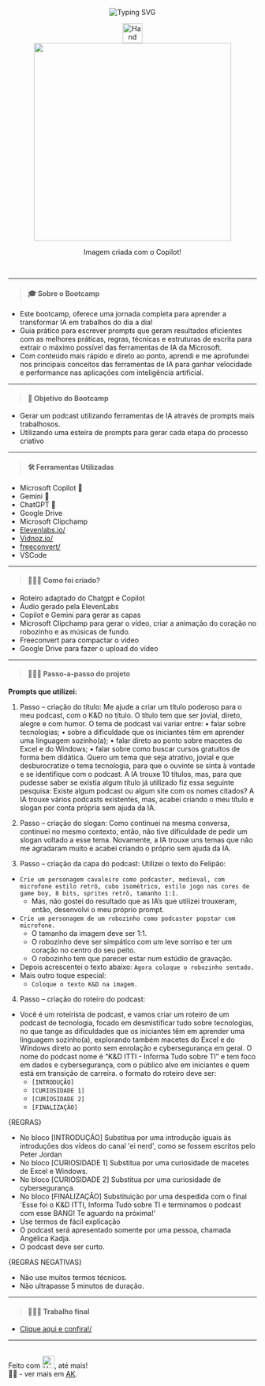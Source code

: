 <div align='center'>

![Typing SVG](<https://readme-typing-svg.herokuapp.com?font=Fira+Code&pause=1000&color=267A76&background=33FF3100&center=true&vCenter=true&width=920&lines=Bem-vindo+(a)+ao+meu+repositório+da+Microsoft+50+Anos+-+Prompts+Inteligentes!>)

<img src="https://raw.githubusercontent.com/Tarikul-Islam-Anik/Animated-Fluent-Emojis/master/Emojis/Smilies/Winking%20Face%20with%20Tongue.png" alt="Hand with Fingers Splayed Light Skin Tone" width="40" height="40" />

<br/>

<img width="400" align="center" src="../01-Microsoft-50-Anos-Prompts-Inteligentes/src/img/capa/copilot/copilot2.png">

Imagem criada com o Copilot!

<br/>

---

</div>

> #### 🎓 Sobre o Bootcamp

- Este bootcamp, oferece uma jornada completa para aprender a transformar IA em trabalhos do dia a dia!
- Guia prático para escrever prompts que geram resultados eficientes com as melhores práticas, regras, técnicas e estruturas de escrita para extrair o máximo possível das ferramentas de IA da Microsoft.
- Com conteúdo mais rápido e direto ao ponto, aprendi e me aprofundei nos principais conceitos das ferramentas de IA para ganhar velocidade e performance nas aplicações com inteligência artificial.

---

> #### 🎯 Objetivo do Bootcamp

- Gerar um podcast utilizando ferramentas de IA através de prompts mais trabalhosos.
- Utilizando uma esteira de prompts para gerar cada etapa do processo criativo

---

> #### 🛠️ Ferramentas Utilizadas

- Microsoft Copilot 🤖
- Gemini 🤖
- ChatGPT 🤖
- Google Drive
- Microsoft Clipchamp
- <a href="https://elevenlabs.io/">Elevenlabs.io/</a>
- <a href="https://aiapp-pt.vidnoz.com/">Vidnoz.io/</a>
- <a href="https://www.freeconvert.com">freeconvert/</a>
- VSCode

---

> #### 👩🏽‍🎨 Como foi criado?

- Roteiro adaptado do Chatgpt e Copilot
- Áudio gerado pela ElevenLabs
- Copilot e Gemini para gerar as capas
- Microsoft Clipchamp para gerar o vídeo, criar a animação do coração no robozinho e as músicas de fundo.
- Freeconvert para compactar o vídeo
- Google Drive para fazer o upload do vídeo

---

> #### 🚶🏽‍♀️ Passo-a-passo do projeto

<strong> Prompts que utilizei:</strong>

1. Passo – criação do título:
   Me ajude a criar um título poderoso para o meu podcast, com o K&D no título.
   O título tem que ser jovial, direto, alegre e com humor.
   O tema de podcast vai variar entre:
   • falar sobre tecnologias;
   • sobre a dificuldade que os iniciantes têm em aprender uma linguagem sozinho(a);
   • falar direto ao ponto sobre macetes do Excel e do Windows;
   • falar sobre como buscar cursos gratuitos de forma bem didática. Quero um tema que seja atrativo, jovial e que desburocratize o tema tecnologia, para que o ouvinte se sinta à vontade e se identifique com o podcast.
   A IA trouxe 10 títulos, mas, para que pudesse saber se existia algum título já utilizado fiz essa seguinte pesquisa:
   Existe algum podcast ou algum site com os nomes citados?
   A IA trouxe vários podcasts existentes, mas, acabei criando o meu título e slogan por conta própria sem ajuda da IA.

2. Passo – criação do slogan:
   Como continuei na mesma conversa, continuei no mesmo contexto, então, não tive dificuldade de pedir um slogan voltado a esse tema.
   Novamente, a IA trouxe uns temas que não me agradaram muito e acabei criando o próprio sem ajuda da IA.

3. Passo – criação da capa do podcast:
   Utilizei o texto do Felipão:

- `Crie um personagem cavaleiro como podcaster, medieval, com microfone estilo retrô, cubo isométrico, estilo jogo nas cores de game boy, 8 bits, sprites retrô, tamanho 1:1.`
  - Mas, não gostei do resultado que as IA’s que utilizei trouxeram, então, desenvolvi o meu próprio prompt.
- `Crie um personagem de um robozinho como podcaster popstar com microfone.`
  - O tamanho da imagem deve ser 1:1.
  - O robozinho deve ser simpático com um leve sorriso e ter um coração no centro do seu peito.
  - O robozinho tem que parecer estar num estúdio de gravação.
- Depois acrescentei o texto abaixo:
  `Agora coloque o robozinho sentado.`
- Mais outro toque especial:
  - `Coloque o texto K&D na imagem.`

4. Passo – criação do roteiro do podcast:

- Você é um roteirista de podcast, e vamos criar um roteiro de um podcast de tecnologia, focado em desmistificar tudo sobre tecnologias, no que tange as dificuldades que os iniciantes têm em aprender uma linguagem sozinho(a), explorando também macetes do Excel e do Windows direto ao ponto sem enrolação e cybersegurança em geral.
  O nome do podcast nome é “K&D ITTI - Informa Tudo sobre TI” e tem foco em dados e cybersegurança, com o público alvo em iniciantes e quem está em transição de carreira.
  o formato do roteiro deve ser:
  - `[INTRODUÇÃO]`
  - `[CURIOSIDADE 1]`
  - `[CURIOSIDADE 2]`
  - `[FINALIZAÇÃO]`

{REGRAS}

- No bloco [INTRODUÇÃO] Substitua por uma introdução iguais às introduções dos vídeos do canal 'ei nerd', como se fossem escritos pelo Peter Jordan
- No bloco [CURIOSIDADE 1] Substitua por uma curiosidade de macetes de Excel e Windows.
- No bloco [CURIOSIDADE 2] Substitua por uma curiosidade de cybersegurança.
- No bloco [FINALIZAÇÃO] Substituição por uma despedida com o final 'Esse foi o K&D ITTI, Informa Tudo sobre TI e terminamos o podcast com esse BANG! Te aguardo na próxima!'
- Use termos de fácil explicação
- O podcast será apresentado somente por uma pessoa, chamada Angélica Kadja.
- O podcast deve ser curto.

{REGRAS NEGATIVAS}

- Não use muitos termos técnicos.
- Não ultrapasse 5 minutos de duração.

---

> #### 👩🏽‍🎨 Trabalho final

- <a href="https://drive.google.com/file/d/1K0TerBjiFc20mnzhwk_z_st_Pc5v08eD/view?usp=sharing">Clique aqui e confira!/</a>

---

<br/>
Feito com <img src="https://raw.githubusercontent.com/Tarikul-Islam-Anik/Animated-Fluent-Emojis/master/Emojis/Smilies/Yellow%20Heart.png" alt="Hand with Fingers Splayed Light Skin Tone" width="25" height="25" />, até mais!

<div align="left">👧🏽 - ver mais em <a href="https://github.com/angelicakadja">AK</a>.</div>
